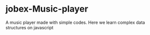 # jobex-Music-player
A music player made with simple codes. Here we learn complex data structures on javascript
